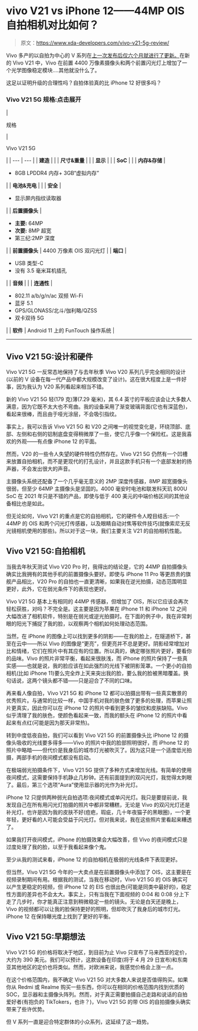 # vivo V21 vs iPhone 12——44MP OIS 自拍相机对比如何？

> 原文：<https://www.xda-developers.com/vivo-v21-5g-review/>

Vivo 多产的以自拍为中心的 V 系列在[上一次发布后仅六个月就进行了更新。](https://www.xda-developers.com/vivo-v20-pro-selfie-camera-review/)在新的 Vivo V21 中，Vivo 在前置 4400 万像素摄像头和两个前置闪光灯上增加了一个光学图像稳定模块....其他就没什么了。

这足以证明升级的合理性吗？自拍体验真的比 iPhone 12 好很多吗？

### Vivo V21 5G 规格:点击展开

| 

规格

 | 

Vivo V21 5G

 |
| --- | --- |
| **建造** |  |
| **尺寸&重量** |  |
| **显示** |  |
| **SoC** |  |
| **内存&存储** | 

*   8GB LPDDR4 内存+ 3GB“虚拟内存”

 |
| **电池&充电** |  |
| **安全** | 

*   显示屏内指纹读取器

 |
| **后置摄像头** | 

*   **主要:** 64MP
*   **次要:** 8MP 超宽
*   第三纪:2MP 深度

 |
| **前置摄像头** | 4400 万像素 OIS 双闪光灯 |
| **端口** | 

*   USB 类型-C
*   没有 3.5 毫米耳机插孔

 |
| **音频** |  |
| **连通性** | 

*   802.11 a/b/g/n/ac 双频 Wi-Fi
*   蓝牙 5.1
*   GPS/GLONASS/北斗/伽利略/QZSS
*   双卡双待 5G

 |
| **软件** | Android 11 上的 FunTouch 操作系统 |

* * *

## Vivo V21 5G:设计和硬件

Vivo V21 5G 一反常态地保持了与去年秋季 Vivo V20 系列几乎完全相同的设计(以前的 V 设备在每一代产品中都大规模改变了设计)。这在很大程度上是一件好事，因为我认为 V20 系列看起来相当不错。

新的 Vivo V21 5G 轻(179 克)薄(7.29 毫米)，其 6.4 英寸的平板应该会让大多数人满意，因为它既不太大也不弯曲。我的设备采用了渐变玻璃背面(它也有深蓝色)，看起来很棒，而且由于哑光涂层，不会吸引指纹。

事实上，我可以告诉 Vivo V21 5G 和 V20 之间唯一的视觉变化是，环绕顶部、底部、左侧和右侧的铝制底盘变得稍微厚了一些，使它几乎像一个保险杠。这是我喜欢的外观——有点像 iPhone 12 的平面。

然而，V20 的一些令人失望的硬件特性仍然存在。Vivo V21 5G 仍然有一个凹槽来放置自拍相机，而不是更现代的打孔设计，并且这款手机只有一个底部发射的扬声器，不会发出很大的声音。

主摄像头系统还配备了一个几乎毫无意义的 2MP 深度传感器，8MP 超宽摄像头很弱，但至少 64MP 主摄像头是坚固的。4000 毫安时电池和联发科天玑 800U SoC 在 2021 年只是不错的产品，即使与低于 400 美元的中端价格区间的其他设备相比也是如此。

但无论如何，Vivo V21 的重点是它的自拍相机，它的硬件令人瞠目结舌:一个 44MP 的 OIS 和两个闪光灯传感器，以及眼睛自动对焦等软件技巧(就像索尼无反光镜相机使用的那些)。所以对于这一块，我们主要关注 V21 的自拍相机性能。

## Vivo V21 5G:自拍相机

当我去年秋天测试 Vivo V20 Pro 时，我得出的结论是，它的 44MP 自拍摄像头确实比我拥有的其他手机的前置摄像头要好。即使与 iPhone 11 Pro 等更昂贵的旗舰产品相比，V20 Pro 的自拍也一直更清晰，如果我在逆光拍摄，动态范围明显更好，此外，它在弱光条件下的表现也更好。

Vivo V21 5G 基本上有相同的 44MP 传感器，但增加了 OIS，所以它应该会再次轻松获胜，对吗？不完全是。这主要是因为苹果在 iPhone 11 和 iPhone 12 之间大幅改进了相机软件，特别是在弱光或逆光拍摄时。在下面的例子中，我在非常刺眼的阳光下捕捉了我的脸，以观察两个相机如何处理动态范围。

当然，在 iPhone 的图像上可以找到更多的阴影——在我的脸上，在隧道桥下，甚至在云中——所以 Vivo 的图像是“更亮”，但更亮并不总是更好。阴影经常增加对比和情绪，它们在照片中有其应有的位置。所以真的，确定哪张照片更好，要看你的品味。Vivo 的照片非常平衡，看起来很肤浅，而 iPhone 的照片保持了一些真实感——也就是说，我的脸应该在如此强烈的光线下被阴影笼罩。一个更小的自拍相机(比如 iPhone 11)要么完全炸上天来突出我的脸，要么我的脸被黑暗覆盖。换句话说，这两个镜头都不错——只是迎合了不同的口味。

再来看人像自拍，Vivo V21 5G 和 iPhone 12 都可以拍摄出带有一些真实散景的优秀照片。与通常的比较一样，中国手机对我的肤色做了更多的处理，而苹果让照片更真实，因此你可以在 iPhone 12 的照片中看到更多的皱纹和皮肤缺陷。Vivo 似乎清理了我的肤色，使颜色看起来一致，而我的额头在 iPhone 12 的照片中看起来有点红(可能是因为那天非常热)。

转到中度低夜自拍，我们可以看到 Vivo V21 5G 的前置摄像头比 iPhone 12 的摄像头吸收的光线要多得多——Vivo 的照片中我的脸部照明很好，而 iPhone 12 的照片中略暗——但代价是我身后的城市灯光被吹灭了。因为这只是一个适度低光拍摄，两部手机的夜间模式都没有启动。

在极端弱光拍摄条件下，Vivo V21 5G 提供了多种方式来增加光线。有简单的使用夜间模式，这需要保持手机静止几秒钟。还有前面提到的双闪光灯，我觉得太刺眼了。最后，第三个选项“Aura”使用显示器的光作为补光灯。

iPhone 12 只提供两种弱光自拍选项:夜间模式或单闪光灯。我只是要提前说，我发现自己在所有用闪光灯拍摄的照片中都非常糟糕，无论是 Vivo 的双闪光灯还是补光灯。也许是因为我的皮肤不好(痘疤，瑕疵，几十年夜猫子的黑眼圈)，一个更年轻，更好看的人可能会受益于闪光灯。但对我来说，我在这些照片里看起来糟透了。

如果我打开夜间模式，iPhone 的拍摄效果会大幅改善，但 Vivo 的夜间模式只是过度处理了我的脸，以至于我看起来像个鬼。

至少从我的测试来看，iPhone 12 的自拍相机在极弱的光线条件下表现更好。

但当然，Vivo V21 5G 今年的一大卖点是在前置摄像头中添加了 OIS，这主要是在视频录制期间有用。根据我的测试，当我在移动时，Vivo V21 5G 的 OIS 确实可以产生更稳定的视频，但 iPhone 12 的 EIS 也很出色(可能是同类中最好的)，稳定性方面的差异也不会太大。事实上，只有当我在下面视频的 0:04 和 0:08 分上下走了几步时，你才能真正注意到稍微稳定一些的镜头。无论是白天还是晚上，Vivo 的视频都可以让我的脸保持更好的照明，但却吹灭了我身后的城市灯光。iPhone 12 在保持曝光度上找到了更好的平衡。

## Vivo V21 5G:早期想法

Vivo V21 5G 的价格将取决于地区，到目前为止 Vivo 只宣布了马来西亚的定价，大约为 390 美元。我们可以预计，这款设备在印度(将于 4 月 29 日宣布)和东南亚其他地区的定价也将类似。然而，对欧洲来说，我感觉价格会上涨一点。

在这个价格范围内，我不确定 Vivo V21 5G 对大多数人来说是否值得购买。如果你从 Redmi 或 Realme 购买一些东西，你可以在相同的价格范围内找到优质的 SOC，显示器和主摄像头阵列。然而，对于真正需要拍摄自己走路和说话的自拍爱好者(有抱负的 TikTokers，也许？)，Vivo V21 5G 的带 OIS 的自拍摄像头确实带来了些许优势。

但 V 系列一直是迎合特定群体的小众系列，这延续了这一趋势。
